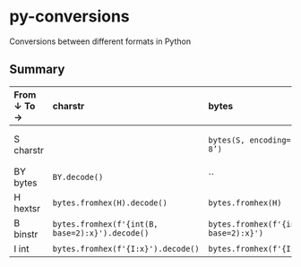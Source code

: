 # py-conversions
Conversions between different formats in Python

## Summary

|From ↓ To →|charstr|bytes|hexstr|binstr|int|
|:----------|:------|:----|:-----|:-----|:--|
|S charstr||`bytes(S, encoding=’utf-8’)`|`bytes(S, encoding=’utf-8’).hex()`|`f"{int(bytes(S, encoding='utf-8').hex(), base=16):b}"`|`int(bytes(S, encoding='utf-8').hex(), base=16)`|
|BY bytes|`BY.decode()`|``|`BY.hex()`|`f'{int(BY.hex(), base=16):b}'`|`int(BY.hex(), base=16)`|
|H hextsr|`bytes.fromhex(H).decode()`|`bytes.fromhex(H)`|``|`f'{int(H, base=16):b}'`|`int(H, base=16)`|
|B binstr|`bytes.fromhex(f'{int(B, base=2):x}').decode()`|`bytes.fromhex(f'{int(B, base=2):x}')`|`f'{int(B, base=2):x}'`|``|`int(B, base=2)`|
|I int|`bytes.fromhex(f'{I:x}').decode()`|`bytes.fromhex(f'{I:x}')`|`f'{I:x}'`|`f'{I:b}'`|``|